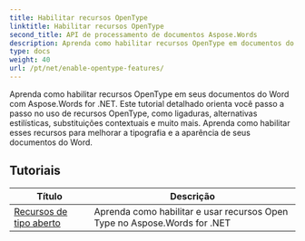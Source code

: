 ```yaml
---
title: Habilitar recursos OpenType
linktitle: Habilitar recursos OpenType
second_title: API de processamento de documentos Aspose.Words
description: Aprenda como habilitar recursos OpenType em documentos do Word com Aspose.Words for .NET. Os tutoriais guiarão você pelas etapas para ativar recursos avançados de fontes OpenType.
type: docs
weight: 40
url: /pt/net/enable-opentype-features/
---
```

Aprenda como habilitar recursos OpenType em seus documentos do Word com Aspose.Words for .NET. Este tutorial detalhado orienta você passo a passo no uso de recursos OpenType, como ligaduras, alternativas estilísticas, substituições contextuais e muito mais. Aprenda como habilitar esses recursos para melhorar a tipografia e a aparência de seus documentos do Word.

 ## Tutoriais
| Título | Descrição |
| --- | --- |
| [Recursos de tipo aberto](./open-type-features/) | Aprenda como habilitar e usar recursos Open Type no Aspose.Words for .NET |